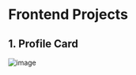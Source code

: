 ﻿# Frontend Projects

## 1. Profile Card
![image](https://github.com/vedantyede/Frontend-Projects/assets/38494385/3f30a5bd-5b3a-40ab-99be-3a99bec06899)
